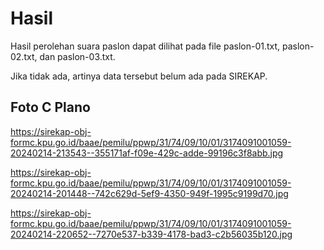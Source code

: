 # Hasil

Hasil perolehan suara paslon dapat dilihat pada file paslon-01.txt, paslon-02.txt, dan paslon-03.txt.

Jika tidak ada, artinya data tersebut belum ada pada SIREKAP.

## Foto C Plano

https://sirekap-obj-formc.kpu.go.id/baae/pemilu/ppwp/31/74/09/10/01/3174091001059-20240214-213543--355171af-f09e-429c-adde-99196c3f8abb.jpg

https://sirekap-obj-formc.kpu.go.id/baae/pemilu/ppwp/31/74/09/10/01/3174091001059-20240214-201448--742c629d-5ef9-4350-949f-1995c9199d70.jpg

https://sirekap-obj-formc.kpu.go.id/baae/pemilu/ppwp/31/74/09/10/01/3174091001059-20240214-220652--7270e537-b339-4178-bad3-c2b56035b120.jpg
